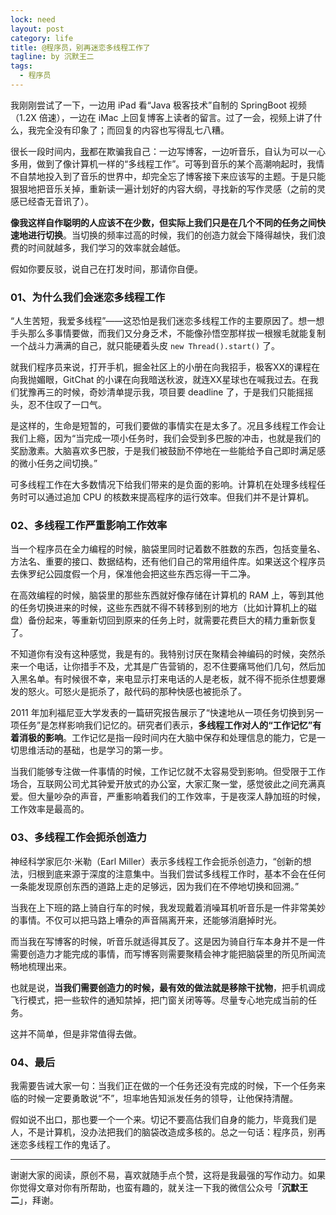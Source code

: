 ```yaml
---
lock: need
layout: post
category: life
title: @程序员，别再迷恋多线程工作了
tagline: by 沉默王二
tags: 
  - 程序员
---
```


我刚刚尝试了一下，一边用 iPad 看“Java 极客技术”自制的 SpringBoot 视频（1.2X 倍速），一边在 iMac 上回复博客上读者的留言。过了一会，视频上讲了什么，我完全没有印象了；而回复的内容也写得乱七八糟。

<!--more-->



很长一段时间内，[我](https://mp.weixin.qq.com/s/feoOINGSyivBO8Z1gaQVOA)都在欺骗我自己：一边写博客，一边听音乐，自认为可以一心多用，做到了像计算机一样的“多线程工作”。可等到音乐的某个高潮响起时，我情不自禁地投入到了音乐的世界中，却完全忘了博客接下来应该写的主题。于是只能狠狠地把音乐关掉，重新读一遍计划好的内容大纲，寻找新的写作灵感（之前的灵感已经杳无音讯了）。

**像我这样自作聪明的人应该不在少数，但实际上我们只是在几个不同的任务之间快速地进行切换**。当切换的频率过高的时候，我们的创造力就会下降得越快，我们浪费的时间就越多，我们学习的效率就会越低。

假如你要反驳，说自己在打发时间，那请你自便。

### 01、为什么我们会迷恋多线程工作

“人生苦短，我爱多线程”——这恐怕是我们迷恋多线程工作的主要原因了。想一想手头那么多事情要做，而我们又分身乏术，不能像孙悟空那样拔一根猴毛就能复制一个战斗力满满的自己，就只能硬着头皮 `new Thread().start()` 了。

就我们程序员来说，打开手机，掘金社区上的小册在向我招手，极客XX的课程在向我抛媚眼，GitChat 的小课在向我暗送秋波，就连XX星球也在喊我过去。在我们犹豫再三的时候，奇妙清单提示我，项目要 deadline 了，于是我们只能摇摇头，忍不住叹了一口气。

是这样的，生命是短暂的，可我们要做的事情实在是太多了。况且多线程工作会让我们上瘾，因为“当完成一项小任务时，我们会受到多巴胺的冲击，也就是我们的奖励激素。大脑喜欢多巴胺，于是我们被鼓励不停地在一些能给予自己即时满足感的微小任务之间切换。”

可多线程工作在大多数情况下给我们带来的是负面的影响。计算机在处理多线程任务时可以通过追加 CPU 的核数来提高程序的运行效率。但我们并不是计算机。

### 02、多线程工作严重影响工作效率

当一个程序员在全力编程的时候，脑袋里同时记着数不胜数的东西，包括变量名、方法名、重要的接口、数据结构，还有他们自己的常用组件库。如果送这个程序员去侏罗纪公园度假一个月，保准他会把这些东西忘得一干二净。

在高效编程的时候，脑袋里的那些东西就好像存储在计算机的 RAM 上，等到其他的任务切换进来的时候，这些东西就不得不转移到别的地方（比如计算机上的磁盘）备份起来，等重新切回到原来的任务上时，就需要花费巨大的精力重新恢复了。

不知道你有没有这种感觉，我是有的。我特别讨厌在聚精会神编码的时候，突然杀来一个电话，让你措手不及，尤其是广告营销的，忍不住要痛骂他们几句，然后加入黑名单。有时候很不幸，来电显示打来电话的人是老板，就不得不扼杀住想要爆发的怒火。可怒火是扼杀了，敲代码的那种快感也被扼杀了。

2011 年加利福尼亚大学发表的一篇研究报告展示了“快速地从一项任务切换到另一项任务”是怎样影响我们记忆的。研究者们表示，**多线程工作对人的“工作记忆”有着消极的影响**。工作记忆是指一段时间内在大脑中保存和处理信息的能力，它是一切思维活动的基础，也是学习的第一步。

当我们能够专注做一件事情的时候，工作记忆就不太容易受到影响。但受限于工作场合，互联网公司尤其钟爱开放式的办公室，大家汇聚一堂，感觉彼此之间充满真爱。但大量吵杂的声音，严重影响着我们的工作效率，于是夜深人静加班的时候，工作效率是最高的。

### 03、多线程工作会扼杀创造力

神经科学家厄尔·米勒（Earl Miller）表示多线程工作会扼杀创造力，“创新的想法，归根到底来源于深度的注意集中。当我们尝试多线程工作时，基本不会在任何一条能发现原创东西的道路上走的足够远，因为我们在不停地切换和回溯。”

当我在上下班的路上骑自行车的时候，我发现戴着消噪耳机听音乐是一件非常美妙的事情。不仅可以把马路上嘈杂的声音隔离开来，还能够消磨掉时光。

而当我在写博客的时候，听音乐就适得其反了。这是因为骑自行车本身并不是一件需要创造力才能完成的事情，而写博客则需要聚精会神才能把脑袋里的所见所闻流畅地梳理出来。

也就是说，**当我们需要创造力的时候，最有效的做法就是移除干扰物**，把手机调成飞行模式，把一些软件的通知禁掉，把门窗关闭等等。尽量专心地完成当前的任务。

这并不简单，但是非常值得去做。

### 04、最后

我需要告诫大家一句：当我们正在做的一个任务还没有完成的时候，下一个任务来临的时候一定要勇敢说“不”，坦率地告知派发任务的领导，让他保持清醒。

假如说不出口，那也要一个一个来。切记不要高估我们自身的能力，毕竟我们是人，不是计算机，没办法把我们的脑袋改造成多核的。总之一句话：程序员，别再迷恋多线程工作的鬼话了。

-------

谢谢大家的阅读，原创不易，喜欢就随手点个赞，这将是我最强的写作动力。如果你觉得文章对你有所帮助，也蛮有趣的，就关注一下我的微信公众号「**沉默王二**」，拜谢。



















